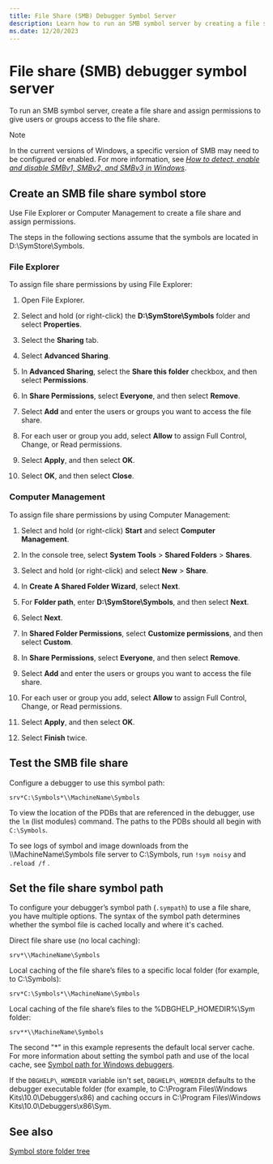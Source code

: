 ```yaml
---
title: File Share (SMB) Debugger Symbol Server
description: Learn how to run an SMB symbol server by creating a file share and assigning permissions to access the file share.
ms.date: 12/20/2023
---
```


# File share (SMB) debugger symbol server

To run an SMB symbol server, create a file share and assign permissions to give users or groups access to the file share.

> [!NOTE]
> In the current versions of Windows, a specific version of SMB may need to be configured or enabled. For more information, see *[How to detect, enable and disable SMBv1, SMBv2, and SMBv3 in Windows](/windows-server/storage/file-server/troubleshoot/detect-enable-and-disable-smbv1-v2-v3)*.

## Create an SMB file share symbol store

Use File Explorer or Computer Management to create a file share and assign permissions.

The steps in the following sections assume that the symbols are located in D:\\SymStore\\Symbols.

### File Explorer

To assign file share permissions by using File Explorer:

1. Open File Explorer.

1. Select and hold (or right-click) the **D:\\SymStore\\Symbols** folder and select **Properties**.

1. Select the **Sharing** tab.

1. Select **Advanced Sharing**.

1. In **Advanced Sharing**, select the **Share this folder** checkbox, and then select **Permissions**.

1. In **Share Permissions**, select **Everyone**, and then select **Remove**.

1. Select **Add** and enter the users or groups you want to access the file share.

1. For each user or group you add, select **Allow** to assign Full Control, Change, or Read permissions.

1. Select **Apply**, and then select **OK**.

1. Select **OK**, and then select **Close**.

### Computer Management

To assign file share permissions by using Computer Management:

1. Select and hold (or right-click) **Start** and select **Computer Management**.

1. In the console tree, select **System Tools** > **Shared Folders** > **Shares**.

1. Select and hold (or right-click) and select **New** > **Share**.

1. In **Create A Shared Folder Wizard**, select **Next**.

1. For **Folder path**, enter **D:\\SymStore\\Symbols**, and then select **Next**.

1. Select **Next**.

1. In **Shared Folder Permissions**, select **Customize permissions**, and then select **Custom**.

1. In **Share Permissions**, select **Everyone**, and then select **Remove**.

1. Select **Add** and enter the users or groups you want to access the file share.

1. For each user or group you add, select **Allow** to assign Full Control, Change, or Read permissions.

1. Select **Apply**, and then select **OK**.

1. Select **Finish** twice.

## Test the SMB file share

Configure a debugger to use this symbol path:

```text
srv*C:\Symbols*\\MachineName\Symbols
```

To view the location of the PDBs that are referenced in the debugger, use the `lm` (list modules) command. The paths to the PDBs should all begin with `C:\Symbols`.

To see logs of symbol and image downloads from the \\\\MachineName\\Symbols file server to C:\\Symbols, run `!sym noisy` and `.reload /f` .

## Set the file share symbol path

To configure your debugger’s symbol path (`.sympath`) to use a file share, you have multiple options. The syntax of the symbol path determines whether the symbol file is cached locally and where it's cached.

Direct file share use (no local caching):

```text
srv*\\MachineName\Symbols
```

Local caching of the file share’s files to a specific local folder (for example, to C:\\Symbols):

```text
srv*C:\Symbols*\\MachineName\Symbols
```

Local caching of the file share’s files to the %DBGHELP\_HOMEDIR%\\Sym folder:

```text
srv**\\MachineName\Symbols
```

The second "\*" in this example represents the default local server cache. For more information about setting the symbol path and use of the local cache, see [Symbol path for Windows debuggers](symbol-path.md).

If the `DBGHELP\_HOMEDIR` variable isn't set, `DBGHELP\_HOMEDIR` defaults to the debugger executable folder (for example, to C:\\Program Files\\Windows Kits\\10.0\\Debuggers\\x86) and caching occurs in C:\\Program Files\\Windows Kits\\10.0\\Debuggers\\x86\\Sym.

## See also

[Symbol store folder tree](symbol-store-folder-tree.md)
